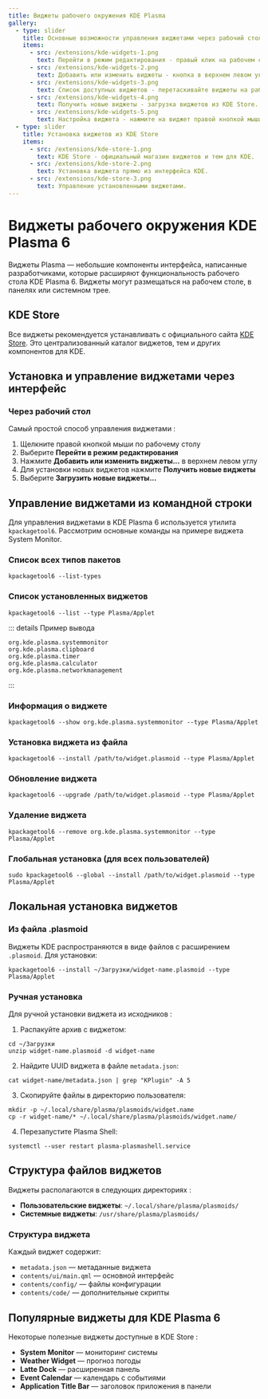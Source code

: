 ```yaml
---
title: Виджеты рабочего окружения KDE Plasma
gallery:
  - type: slider
    title: Основные возможности управления виджетами через рабочий стол
    items:
      - src: /extensions/kde-widgets-1.png
        text: Перейти в режим редактирования - правый клик на рабочем столе и выбор пункта меню.
      - src: /extensions/kde-widgets-2.png
        text: Добавить или изменить виджеты - кнопка в верхнем левом углу после входа в режим редактирования.
      - src: /extensions/kde-widgets-3.png
        text: Список доступных виджетов - перетаскивайте виджеты на рабочий стол или панель.
      - src: /extensions/kde-widgets-4.png
        text: Получить новые виджеты - загрузка виджетов из KDE Store.
      - src: /extensions/kde-widgets-5.png
        text: Настройка виджета - нажмите на виджет правой кнопкой мыши и выберите настройки.
  - type: slider
    title: Установка виджетов из KDE Store
    items:
      - src: /extensions/kde-store-1.png
        text: KDE Store - официальный магазин виджетов и тем для KDE.
      - src: /extensions/kde-store-2.png
        text: Установка виджета прямо из интерфейса KDE.
      - src: /extensions/kde-store-3.png
        text: Управление установленными виджетами.
---
```


# Виджеты рабочего окружения KDE Plasma 6

Виджеты Plasma — небольшие компоненты интерфейса, написанные разработчиками, которые расширяют функциональность рабочего стола KDE Plasma 6. Виджеты могут размещаться на рабочем столе, в панелях или системном трее.

## KDE Store

Все виджеты рекомендуется устанавливать с официального сайта [KDE Store](https://store.kde.org). Это централизованный каталог виджетов, тем и других компонентов для KDE.

<AGWGallery id=1 />

## Установка и управление виджетами через интерфейс

### Через рабочий стол

Самый простой способ управления виджетами :

1. Щелкните правой кнопкой мыши по рабочему столу
2. Выберите **Перейти в режим редактирования**
3. Нажмите **Добавить или изменить виджеты...** в верхнем левом углу
4. Для установки новых виджетов нажмите **Получить новые виджеты**
5. Выберите **Загрузить новые виджеты...**

<AGWGallery id=0 />

## Управление виджетами из командной строки

Для управления виджетами в KDE Plasma 6 используется утилита `kpackagetool6`. Рассмотрим основные команды на примере виджета System Monitor.

### Список всех типов пакетов

```shell
kpackagetool6 --list-types
```

### Список установленных виджетов

```shell
kpackagetool6 --list --type Plasma/Applet
```

::: details Пример вывода

```shell
org.kde.plasma.systemmonitor
org.kde.plasma.clipboard
org.kde.plasma.timer
org.kde.plasma.calculator
org.kde.plasma.networkmanagement
```

:::

### Информация о виджете

```shell
kpackagetool6 --show org.kde.plasma.systemmonitor --type Plasma/Applet
```

### Установка виджета из файла

```shell
kpackagetool6 --install /path/to/widget.plasmoid --type Plasma/Applet
```

### Обновление виджета

```shell
kpackagetool6 --upgrade /path/to/widget.plasmoid --type Plasma/Applet
```

### Удаление виджета

```shell
kpackagetool6 --remove org.kde.plasma.systemmonitor --type Plasma/Applet
```

### Глобальная установка (для всех пользователей)

```shell
sudo kpackagetool6 --global --install /path/to/widget.plasmoid --type Plasma/Applet
```

## Локальная установка виджетов

### Из файла .plasmoid

Виджеты KDE распространяются в виде файлов с расширением `.plasmoid`. Для установки:

```shell
kpackagetool6 --install ~/Загрузки/widget-name.plasmoid --type Plasma/Applet
```

### Ручная установка

Для ручной установки виджета из исходников :

1. Распакуйте архив с виджетом:

```shell
cd ~/Загрузки
unzip widget-name.plasmoid -d widget-name
```

2. Найдите UUID виджета в файле `metadata.json`:

```shell
cat widget-name/metadata.json | grep "KPlugin" -A 5
```

3. Скопируйте файлы в директорию пользователя:

```shell
mkdir -p ~/.local/share/plasma/plasmoids/widget.name
cp -r widget-name/* ~/.local/share/plasma/plasmoids/widget.name/
```

4. Перезапустите Plasma Shell:

```shell
systemctl --user restart plasma-plasmashell.service
```

## Структура файлов виджетов

Виджеты располагаются в следующих директориях :

- **Пользовательские виджеты**: `~/.local/share/plasma/plasmoids/`
- **Системные виджеты**: `/usr/share/plasma/plasmoids/`

### Структура виджета

Каждый виджет содержит:

- `metadata.json` — метаданные виджета
- `contents/ui/main.qml` — основной интерфейс
- `contents/config/` — файлы конфигурации
- `contents/code/` — дополнительные скрипты

## Популярные виджеты для KDE Plasma 6

Некоторые полезные виджеты доступные в KDE Store :

- **System Monitor** — мониторинг системы
- **Weather Widget** — прогноз погоды
- **Latte Dock** — расширенная панель
- **Event Calendar** — календарь с событиями
- **Application Title Bar** — заголовок приложения в панели
